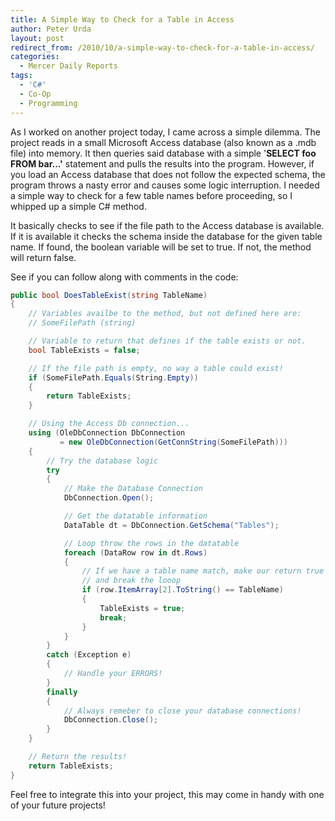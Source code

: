```yaml
---
title: A Simple Way to Check for a Table in Access
author: Peter Urda
layout: post
redirect_from: /2010/10/a-simple-way-to-check-for-a-table-in-access/
categories:
  - Mercer Daily Reports
tags:
  - 'C#'
  - Co-Op
  - Programming
---
```


As I worked on another project today, I came across a simple dilemma. The
project reads in a small Microsoft Access database (also known as a .mdb file)
into memory. It then queries said database with a simple '**SELECT foo FROM
bar...'** statement and pulls the results into the program. However, if you load
an Access database that does not follow the expected schema, the program throws
a nasty error and causes some logic interruption. I needed a simple way to check
for a few table names before proceeding, so I whipped up a simple C# method.

It basically checks to see if the file path to
the Access database is available. If it is available it checks the schema inside
the database for the given table name. If found, the boolean variable will be
set to true. If not, the method will return false.

See if you can follow along with comments in the code:

```csharp
public bool DoesTableExist(string TableName)
{
    // Variables availbe to the method, but not defined here are:
    // SomeFilePath (string)

    // Variable to return that defines if the table exists or not.
    bool TableExists = false;

	// If the file path is empty, no way a table could exist!
    if (SomeFilePath.Equals(String.Empty))
    {
        return TableExists;
    }

    // Using the Access Db connection...
    using (OleDbConnection DbConnection
           = new OleDbConnection(GetConnString(SomeFilePath)))
    {
        // Try the database logic
        try
        {
            // Make the Database Connection
            DbConnection.Open();

            // Get the datatable information
            DataTable dt = DbConnection.GetSchema("Tables");

            // Loop throw the rows in the datatable
            foreach (DataRow row in dt.Rows)
            {
                // If we have a table name match, make our return true
                // and break the looop
                if (row.ItemArray[2].ToString() == TableName)
                {
                    TableExists = true;
                    break;
                }
            }
        }
        catch (Exception e)
        {
            // Handle your ERRORS!
        }
        finally
        {
            // Always remeber to close your database connections!
            DbConnection.Close();
        }
    }

    // Return the results!
    return TableExists;
}
```

Feel free to integrate this into your project, this may come in handy with one
of your future projects!
